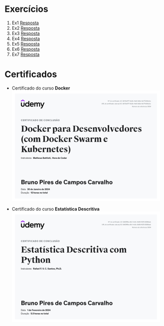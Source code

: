 # Exercícios

1. Ex1
   [Resposta](exercicios/ex1.py)
2. Ex2
   [Resposta](exercicios/ex2.py)
3. Ex3
   [Resposta](exercicios/ex3.py)
4. Ex4
   [Resposta](exercicios/ex4.py)
5. Ex5
   [Resposta](exercicios/ex5.py)
6. Ex6
   [Resposta](exercicios/ex6.py)
7. Ex7
   [Resposta](exercicios/ex7.py)

# Certificados

- Certificado do curso **Docker**
  ![Curso Docker](certificados/Docker.jpg)

- Certificado do curso **Estatística Descritiva**
  ![Curso Estatística](certificados/Estatistica.jpg)
